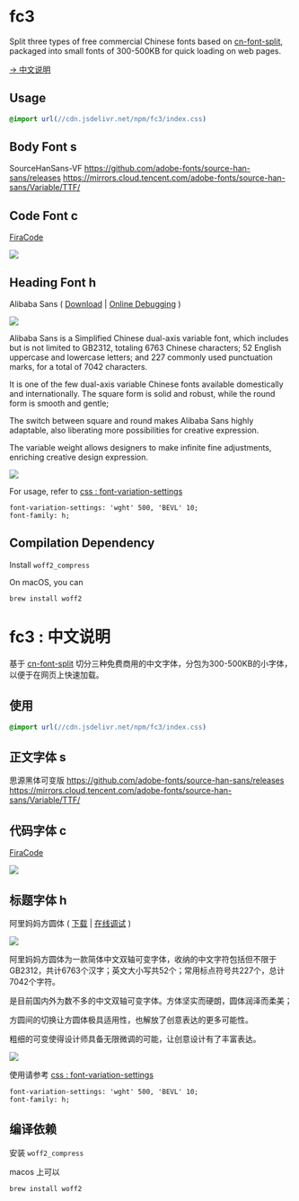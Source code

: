 # fc3

Split three types of free commercial Chinese fonts based on [cn-font-split](https://github.com/KonghaYao/cn-font-split), packaged into small fonts of 300-500KB for quick loading on web pages.

[→ 中文说明](#cn)

## Usage

```css
@import url(//cdn.jsdelivr.net/npm/fc3/index.css)
```

## Body Font s

SourceHanSans-VF
https://github.com/adobe-fonts/source-han-sans/releases
https://mirrors.cloud.tencent.com/adobe-fonts/source-han-sans/Variable/TTF/

## Code Font c

[FiraCode](https://github.com/tonsky/FiraCode)

![](https://raw.githubusercontent.com/tonsky/FiraCode/master/extras/logo.svg)

## Heading Font h

Alibaba Sans ( [Download](https://www.alibabafonts.com/#/more) |  [Online Debugging](https://www.iconfont.cn/fonts/detail?spm=a313x.7781069.1998910419.d9df05512&cnid=pOvFIr086ADR) )

![](https://i-01.eu.org/1717043622.gif)

Alibaba Sans is a Simplified Chinese dual-axis variable font, which includes but is not limited to GB2312, totaling 6763 Chinese characters; 52 English uppercase and lowercase letters; and 227 commonly used punctuation marks, for a total of 7042 characters.

It is one of the few dual-axis variable Chinese fonts available domestically and internationally. The square form is solid and robust, while the round form is smooth and gentle;

The switch between square and round makes Alibaba Sans highly adaptable, also liberating more possibilities for creative expression.

The variable weight allows designers to make infinite fine adjustments, enriching creative design expression.

![](https://i-01.eu.org/1717043776.avif)

For usage, refer to [css : font-variation-settings](https://developer.mozilla.org/docs/Web/CSS/font-variation-settings)

```
font-variation-settings: 'wght' 500, 'BEVL' 10;
font-family: h;
```

## Compilation Dependency

Install `woff2_compress`

On macOS, you can

```
brew install woff2
```

<h1 id="cn">fc3 : 中文说明</h1>

基于 [cn-font-split](https://github.com/KonghaYao/cn-font-split) 切分三种免费商用的中文字体，分包为300-500KB的小字体，以便于在网页上快速加载。

## 使用

```css
@import url(//cdn.jsdelivr.net/npm/fc3/index.css)
```

## 正文字体 s

思源黑体可变版
https://github.com/adobe-fonts/source-han-sans/releases
https://mirrors.cloud.tencent.com/adobe-fonts/source-han-sans/Variable/TTF/

## 代码字体 c

[FiraCode](https://github.com/tonsky/FiraCode)

![](https://raw.githubusercontent.com/tonsky/FiraCode/master/extras/logo.svg)

## 标题字体 h

阿里妈妈方圆体 ( [下载](https://www.alibabafonts.com/#/more) |  [在线调试](https://www.iconfont.cn/fonts/detail?spm=a313x.7781069.1998910419.d9df05512&cnid=pOvFIr086ADR) )

![](https://i-01.eu.org/1717043622.gif)

阿里妈妈方圆体为一款简体中文双轴可变字体，收纳的中文字符包括但不限于 GB2312，共计6763个汉字；英文大小写共52个；常用标点符号共227个，总计7042个字符。

是目前国内外为数不多的中文双轴可变字体。方体坚实而硬朗，圆体润泽而柔美；

方圆间的切换让方圆体极具适用性，也解放了创意表达的更多可能性。

粗细的可变使得设计师具备无限微调的可能，让创意设计有了丰富表达。

![](https://i-01.eu.org/1717043776.avif)

使用请参考 [css : font-variation-settings](https://developer.mozilla.org/docs/Web/CSS/font-variation-settings)

```
font-variation-settings: 'wght' 500, 'BEVL' 10;
font-family: h;
```

## 编译依赖

安装 `woff2_compress`

macos 上可以

```
brew install woff2
```

